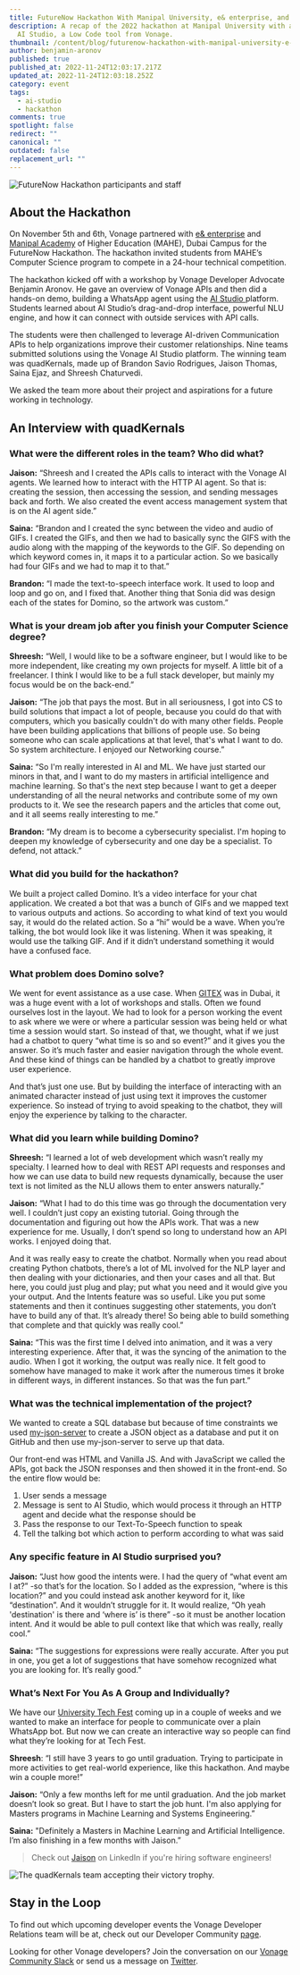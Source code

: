 ```yaml
---
title: FutureNow Hackathon With Manipal University, e& enterprise, and Vonage
description: A recap of the 2022 hackathon at Manipal University with a demo of
  AI Studio, a Low Code tool from Vonage.
thumbnail: /content/blog/futurenow-hackathon-with-manipal-university-e-enterprise-and-vonage/futurenow-hackathon.png
author: benjamin-aronov
published: true
published_at: 2022-11-24T12:03:17.217Z
updated_at: 2022-11-24T12:03:18.252Z
category: event
tags:
  - ai-studio
  - hackathon
comments: true
spotlight: false
redirect: ""
canonical: ""
outdated: false
replacement_url: ""
---
```

![FutureNow Hackathon participants and staff](/content/blog/futurenow-hackathon-with-manipal-university-e-enterprise-and-vonage/manipal-hackathon.jpeg "FutureNow Hackathon participants and staff")

## About the Hackathon

On November 5th and 6th, Vonage partnered with [e& enterprise](https://www.eandenterprise.com/) and [Manipal Academy](https://www.manipaldubai.com/) of Higher Education (MAHE), Dubai Campus for the FutureNow Hackathon. The hackathon invited students from MAHE’s Computer Science program to compete in a 24-hour technical competition.

The hackathon kicked off with a workshop by Vonage Developer Advocate Benjamin Aronov. He gave an overview of Vonage APIs and then did a hands-on demo, building a WhatsApp agent using the [AI Studio ](https://studio.docs.ai.vonage.com/)platform. Students learned about AI Studio’s drag-and-drop interface, powerful NLU engine, and how it can connect with outside services with API calls.

The students were then challenged to leverage AI-driven Communication APIs to help organizations improve their customer relationships. Nine teams submitted solutions using the Vonage AI Studio platform. The winning team was quadKernals, made up of Brandon Savio Rodrigues, Jaison Thomas, Saina Ejaz, and Shreesh Chaturvedi.

We asked the team more about their project and aspirations for a future working in technology.

## A﻿n Interview with quadKernals

### What were the different roles in the team? Who did what?

**Jaison:** “Shreesh and I created the APIs calls to interact with the Vonage AI agents. We learned how to interact with the HTTP AI agent. So that is: creating the session, then accessing the session, and sending messages back and forth. We also created the event access management system that is on the AI agent side.”

**Saina:** “Brandon and I created the sync between the video and audio of GIFs. I created the GIFs, and then we had to basically sync the GIFS with the audio along with the mapping of the keywords to the GIF. So depending on which keyword comes in, it maps it to a particular action. So we basically had four GIFs and we had to map it to that.”

**Brandon:** “I made the text-to-speech interface work. It used to loop and loop and go on, and I fixed that. Another thing that Sonia did was design each of the states for Domino, so the artwork was custom.”

### What is your dream job after you finish your Computer Science degree?

**Shreesh:** “Well, I would like to be a software engineer, but I would like to be more independent, like creating my own projects for myself. A little bit of a freelancer. I think I would like to be a full stack developer, but mainly my focus would be on the back-end.”

**Jaison:** “The job that pays the most. But in all seriousness, I got into CS to build solutions that impact a lot of people, because you could do that with computers, which you basically couldn't do with many other fields. People have been building applications that billions of people use. So being someone who can scale applications at that level, that's what I want to do. So system architecture. I enjoyed our Networking course.”

**Saina:** “So I'm really interested in AI and ML. We have just started our minors in that, and I want to do my masters in artificial intelligence and machine learning. So that's the next step because I want to get a deeper understanding of all the neural networks and contribute some of my own products to it. We see the research papers and the articles that come out, and it all seems really interesting to me.”

**Brandon:** “My dream is to become a cybersecurity specialist. I'm hoping to deepen my knowledge of cybersecurity and one day be a specialist. To defend, not attack.”

### W﻿hat did you build for the hackathon?

We built a project called Domino. It’s a video interface for your chat application. We created a bot that was a bunch of GIFs and we mapped text to various outputs and actions. So according to what kind of text you would say, it would do the related action. So a “hi” would be a wave. When you’re talking, the bot would look like it was listening. When it was speaking, it would use the talking GIF. And if it didn’t understand something it would have a confused face.

<youtube id="Dai2ZxVOm7s"></youtube>

### What problem does Domino solve?

We went for event assistance as a use case. When [GITEX](https://www.gitex.com/) was in Dubai, it was a huge event with a lot of workshops and stalls. Often we found ourselves lost in the layout. We had to look for a person working the event to ask where we were or where a particular session was being held or what time a session would start. So instead of that, we thought, what if we just had a chatbot to query “what time is so and so event?” and it gives you the answer. So it’s much faster and easier navigation through the whole event. And these kind of things can be handled by a chatbot to greatly improve user experience.

And that’s just one use. But by building the interface of interacting with an animated character instead of just using text it improves the customer experience. So instead of trying to avoid speaking to the chatbot, they will enjoy the experience by talking to the character.

### What did you learn while building Domino?

**Shreesh:** “I learned a lot of web development which wasn’t really my specialty. I learned how to deal with REST API requests and responses and how we can use data to build new requests dynamically, because the user text is not limited as the NLU allows them to enter answers naturally.” 

**Jaison:** “What I had to do this time was go through the documentation very well. I couldn’t just copy an existing tutorial. Going through the documentation and figuring out how the APIs work. That was a new experience for me. Usually, I don’t spend so long to understand how an API works. I enjoyed doing that. 

And it was really easy to create the chatbot. Normally when you read about creating Python chatbots, there’s a lot of ML involved for the NLP layer and then dealing with your dictionaries, and then your cases and all that. But here, you could just plug and play; put what you need and it would give you your output. And the Intents feature was so useful. Like you put some statements and then it continues suggesting other statements, you don’t have to build any of that. It’s already there! So being able to build something that complete and that quickly was really cool.”

**Saina:** “This was the first time I delved into animation, and it was a very interesting experience. After that, it was the syncing of the animation to the audio. When I got it working, the output was really nice. It felt good to somehow have managed to make it work after the numerous times it broke in different ways, in different instances. So that was the fun part.”

### What was the technical implementation of the project?

We wanted to create a SQL database but because of time constraints we used [my-json-server](https://my-json-server.typicode.com/) to create a JSON object as a database and put it on GitHub and then use my-json-server to serve up that data. 

Our front-end was HTML and Vanilla JS. And with JavaScript we called the APIs, got back the JSON responses and then showed it in the front-end. So the entire flow would be:

1. User sends a message
2. Message is sent to AI Studio, which would process it through an HTTP agent and decide what the response should be 
3. Pass the response to our Text-To-Speech function to speak
4. Tell the talking bot which action to perform according to what was said

### Any specific feature in AI Studio surprised you?

**Jaison:** “Just how good the intents were. I had the query of “what event am I at?” -so that’s for the location. So I added as the expression, “where is this location?” and you could instead ask another keyword for it, like “destination”. And it wouldn’t struggle for it. It would realize, “Oh yeah 'destination' is there and ‘where is’ is there” -so it must be another location intent. And it would be able to pull context like that which was really, really cool.”

**Saina:** “The suggestions for expressions were really accurate. After you put in one, you get a lot of suggestions that have somehow recognized what you are looking for. It’s really good.”

### What’s Next For You As A Group and Individually?

We have our [University Tech Fest](https://technovanzadxb.web.app/html/index.html) coming up in a couple of weeks and we wanted to make an interface for people to communicate over a plain WhatsApp bot. But now we can create an interactive way so people can find what they’re looking for at Tech Fest.

**Shreesh**: “I still have 3 years to go until graduation. Trying to participate in more activities to get real-world experience, like this hackathon. And maybe win a couple more!”

**Jaison:** “Only a few months left for me until graduation. And the job market doesn’t look so great. But I have to start the job hunt. I'm also applying for Masters programs in Machine Learning and Systems Engineering.”

**Saina:** "Definitely a Masters in Machine Learning and Artificial Intelligence. I’m also finishing in a few months with Jaison.”

> C﻿heck out [Jaison](https://www.linkedin.com/in/jaison-thomas-57734822b/) on LinkedIn if you're hiring software engineers!

![The quadKernals team accepting their victory trophy.](/content/blog/futurenow-hackathon-with-manipal-university-e-enterprise-and-vonage/img_4452.jpg "The quadKernals team accepting their victory trophy.")

## S﻿tay in the Loop

To find out which upcoming developer events the Vonage Developer Relations team will be at, check out our Developer Community [page](https://developer.vonage.com/community).

Looking for other Vonage developers? Join the conversation on our [Vonage Community Slack](https://developer.vonage.com/community/slack) or send us a message on [Twitter](https://twitter.com/VonageDev).